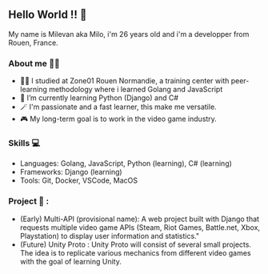 ## Hello World !! :wave:

My name is Milevan aka Milo, i'm 26 years old and i'm a developper from Rouen, France.

### About me :man_technologist:
  - :man_student: I studied at Zone01 Rouen Normandie, a training center with peer-learning methodology where i learned Golang and JavaScript
  - 🌱 I’m currently learning Python (Django) and C#
  - :magic_wand: I'm passionate and a fast learner, this make me versatile.
  - :video_game: My long-term goal is to work in the video game industry.

### Skills :computer:

  -  Languages: Golang, JavaScript, Python (learning), C# (learning)
  -  Frameworks: Django (learning)
  -  Tools: Git, Docker, VSCode, MacOS

### Project :file_folder: :
  - (Early) Multi-API (provisional name): A web project built with Django that requests multiple video game APIs (Steam, Riot Games, Battle.net, Xbox, Playstation) to display user information and statistics."
  - (Future) Unity Proto : Unity Proto will consist of several small projects. The idea is to replicate various mechanics from different video games with the goal of learning Unity.
